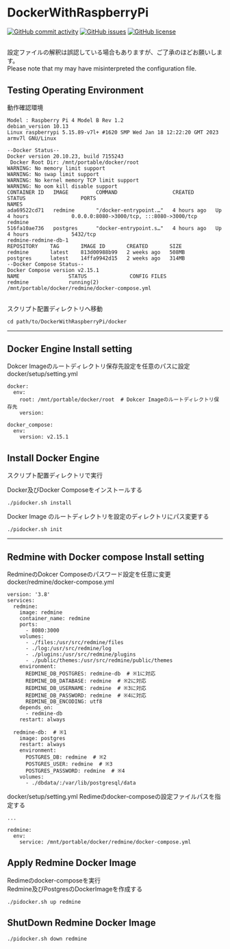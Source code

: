 # DockerWithRaspberryPi

[![GitHub commit activity](https://img.shields.io/github/commit-activity/m/koiusa/DockerWithRaspberryPi)](https://github.com/koiusa/DockerWithRaspberryPi/graphs/commit-activity)
[![GitHub issues](https://img.shields.io/github/issues/koiusa/DockerWithRaspberryPi)](https://github.com/koiusa/DockerWithRaspberryPi/issues)
[![GitHub license](https://img.shields.io/github/license/koiusa/DockerWithRaspberryPi)](https://github.com/koiusa/DockerWithRaspberryPi/blob/main/LICENSE)

##
設定ファイルの解釈は誤認している場合もありますが、ご了承のほどお願いします。  
Please note that my may have misinterpreted the configuration file.


## Testing Operating Environment
動作確認環境
```
Model : Raspberry Pi 4 Model B Rev 1.2
debian_version 10.13
Linux raspberrypi 5.15.89-v7l+ #1620 SMP Wed Jan 18 12:22:20 GMT 2023 armv7l GNU/Linux
```

```
--Docker Status--
Docker version 20.10.23, build 7155243
 Docker Root Dir: /mnt/portable/docker/root
WARNING: No memory limit support
WARNING: No swap limit support
WARNING: No kernel memory TCP limit support
WARNING: No oom kill disable support
CONTAINER ID   IMAGE         COMMAND                  CREATED       STATUS                  PORTS                                       NAMES
ada69522cd71   redmine       "/docker-entrypoint.…"   4 hours ago   Up 4 hours              0.0.0.0:8080->3000/tcp, :::8080->3000/tcp   redmine
516fa10ae736   postgres      "docker-entrypoint.s…"   4 hours ago   Up 4 hours              5432/tcp                                    redmine-redmine-db-1
REPOSITORY    TAG       IMAGE ID       CREATED       SIZE
redmine       latest    813d00988b99   2 weeks ago   508MB
postgres      latest    14ffa9942d15   2 weeks ago   314MB
--Docker Compose Status--
Docker Compose version v2.15.1
NAME                STATUS              CONFIG FILES
redmine             running(2)          /mnt/portable/docker/redmine/docker-compose.yml
```

## 
スクリプト配置ディレクトリへ移動
```
cd path/to/DockerWithRaspberryPi/docker
```

---

## Docker Engine Install setting
Dokcer Imageのルートディレクトリ保存先設定を任意のパスに設定  
docker/setup/setting.yml
```
docker:
  env:
    root: /mnt/portable/docker/root  # Dokcer Imageのルートディレクトリ保存先
    version: 

docker_compose:
  env:
    version: v2.15.1 
```

## Install Docker Engine
スクリプト配置ディレクトリで実行

Docker及びDocker Composeをインストールする
```
./pidocker.sh install 
```

Docker Image のルートディレクトリを設定のディレクトリにパス変更する
```
./pidocker.sh init
```

---

## Redmine with Docker compose Install setting

RedmineのDokcer Composeのパスワード設定を任意に変更  
docker/redmine/docker-compose.yml
```
version: '3.8'
services:
  redmine:
    image: redmine
    container_name: redmine
    ports:
      - 8080:3000
    volumes:
      - ./files:/usr/src/redmine/files
      - ./log:/usr/src/redmine/log
      - ./plugins:/usr/src/redmine/plugins
      - ./public/themes:/usr/src/redmine/public/themes
    environment:
      REDMINE_DB_POSTGRES: redmine-db  # ※1に対応
      REDMINE_DB_DATABASE: redmine  # ※2に対応
      REDMINE_DB_USERNAME: redmine  # ※3に対応
      REDMINE_DB_PASSWORD: redmine  # ※4に対応
      REDMINE_DB_ENCODING: utf8
    depends_on:
      - redmine-db
    restart: always

  redmine-db:  # ※1
    image: postgres
    restart: always
    environment:
      POSTGRES_DB: redmine  # ※2
      POSTGRES_USER: redmine  # ※3
      POSTGRES_PASSWORD: redmine  # ※4
    volumes:
      - ./dbdata/:/var/lib/postgresql/data

```

docker/setup/setting.yml
Redimeのdocker-composeの設定ファイルパスを指定する
```
...

redmine:
  env:
    service: /mnt/portable/docker/redmine/docker-compose.yml
```

## Apply Redmine Docker Image

Redimeのdocker-composeを実行  
Redmine及びPostgresのDockerImageを作成する
```
./pidocker.sh up redmine
```

## ShutDown Redmine Docker Image
```
./pidocker.sh down redmine
```

